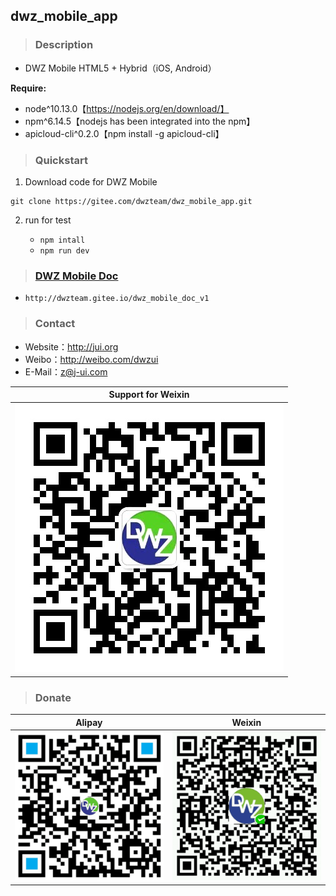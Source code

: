 ## dwz_mobile_app

> ### Description

- DWZ Mobile HTML5 + Hybrid（iOS, Android）

**Require:**

- node\^10.13.0【https://nodejs.org/en/download/】
- npm\^6.14.5【nodejs has been integrated into the npm】
- apicloud-cli\^0.2.0【npm install -g apicloud-cli】

> ### Quickstart

1. Download code for DWZ Mobile
```
git clone https://gitee.com/dwzteam/dwz_mobile_app.git
```
2. run for test

    - `npm intall`
    - `npm run dev`

> ### [DWZ Mobile Doc](http://dwzteam.gitee.io/dwz_mobile_doc_v1)
- `http://dwzteam.gitee.io/dwz_mobile_doc_v1`

> ### Contact

- Website：http://jui.org
- Weibo：http://weibo.com/dwzui
- E-Mail：z@j-ui.com

|Support for Weixin|
|:---:|
|![](./widget/image/wx_zhh.jpg?width=200)|

> ### Donate

|Alipay|Weixin|
|:---:|:---:|
|![](./widget/image/zfb.png?width=200)|![](./widget/image/wx.png?width=200)|
